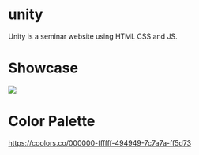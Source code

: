 # unity

Unity is a seminar website using HTML CSS and JS.

# Showcase
![](unity/hero.png)

# Color Palette

https://coolors.co/000000-ffffff-494949-7c7a7a-ff5d73
